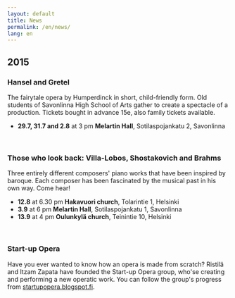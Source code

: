 ```yaml
---
layout: default
title: News
permalink: /en/news/
lang: en
---
```



## 2015

### Hansel and Gretel

The fairytale opera by Humperdinck in short, child-friendly form. Old students of Savonlinna High School of Arts gather to create a spectacle of a production. Tickets bought in advance 15e, also family tickets available.

- __29.7, 31.7 and 2.8__ at 3 pm __Melartin Hall__, Sotilaspojankatu 2, Savonlinna

<br/>

### Those who look back: Villa-Lobos, Shostakovich and Brahms

Three entirely different composers' piano works that have been inspired by baroque. Each composer has been fascinated by the musical past in his own way. Come hear!

- __12.8__ at 6.30 pm __Hakavuori church__, Tolarintie 1, Helsinki
- __3.9__ at 6 pm __Melartin Hall__, Sotilaspojankatu 1, Savonlinna
- __13.9__ at 4 pm __Oulunkylä church__, Teinintie 10, Helsinki

<br/>

### Start-up Opera

Have you ever wanted to know how an opera is made from scratch? Ristilä and Itzam Zapata have founded the Start-up Opera group, who'se creating and performing a new operatic work. You can follow the group's progress from [startupopera.blogspot.fi](http://startupopera.blogspot.fi/).

<br/>
